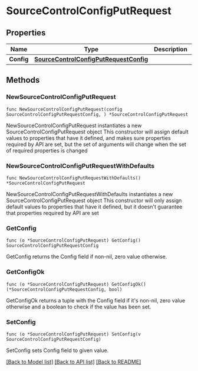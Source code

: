 # SourceControlConfigPutRequest

## Properties

Name | Type | Description | Notes
------------ | ------------- | ------------- | -------------
**Config** | [**SourceControlConfigPutRequestConfig**](SourceControlConfigPutRequestConfig.md) |  | 

## Methods

### NewSourceControlConfigPutRequest

`func NewSourceControlConfigPutRequest(config SourceControlConfigPutRequestConfig, ) *SourceControlConfigPutRequest`

NewSourceControlConfigPutRequest instantiates a new SourceControlConfigPutRequest object
This constructor will assign default values to properties that have it defined,
and makes sure properties required by API are set, but the set of arguments
will change when the set of required properties is changed

### NewSourceControlConfigPutRequestWithDefaults

`func NewSourceControlConfigPutRequestWithDefaults() *SourceControlConfigPutRequest`

NewSourceControlConfigPutRequestWithDefaults instantiates a new SourceControlConfigPutRequest object
This constructor will only assign default values to properties that have it defined,
but it doesn't guarantee that properties required by API are set

### GetConfig

`func (o *SourceControlConfigPutRequest) GetConfig() SourceControlConfigPutRequestConfig`

GetConfig returns the Config field if non-nil, zero value otherwise.

### GetConfigOk

`func (o *SourceControlConfigPutRequest) GetConfigOk() (*SourceControlConfigPutRequestConfig, bool)`

GetConfigOk returns a tuple with the Config field if it's non-nil, zero value otherwise
and a boolean to check if the value has been set.

### SetConfig

`func (o *SourceControlConfigPutRequest) SetConfig(v SourceControlConfigPutRequestConfig)`

SetConfig sets Config field to given value.



[[Back to Model list]](../README.md#documentation-for-models) [[Back to API list]](../README.md#documentation-for-api-endpoints) [[Back to README]](../README.md)


